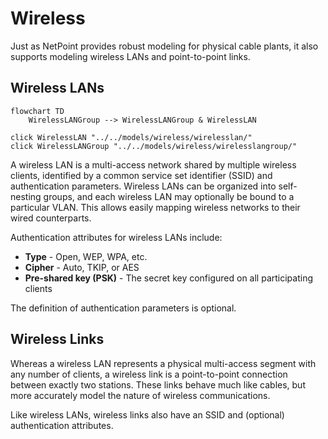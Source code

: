 # Wireless

Just as NetPoint provides robust modeling for physical cable plants, it also supports modeling wireless LANs and point-to-point links.

## Wireless LANs

```mermaid
flowchart TD
    WirelessLANGroup --> WirelessLANGroup & WirelessLAN

click WirelessLAN "../../models/wireless/wirelesslan/"
click WirelessLANGroup "../../models/wireless/wirelesslangroup/"
```

A wireless LAN is a multi-access network shared by multiple wireless clients, identified by a common service set identifier (SSID) and authentication parameters. Wireless LANs can be organized into self-nesting groups, and each wireless LAN may optionally be bound to a particular VLAN. This allows easily mapping wireless networks to their wired counterparts.

Authentication attributes for wireless LANs include:

* **Type** - Open, WEP, WPA, etc.
* **Cipher** - Auto, TKIP, or AES
* **Pre-shared key (PSK)** - The secret key configured on all participating clients

The definition of authentication parameters is optional.

## Wireless Links

Whereas a wireless LAN represents a physical multi-access segment with any number of clients, a wireless link is a point-to-point connection between exactly two stations. These links behave much like cables, but more accurately model the nature of wireless communications.

Like wireless LANs, wireless links also have an SSID and (optional) authentication attributes.
